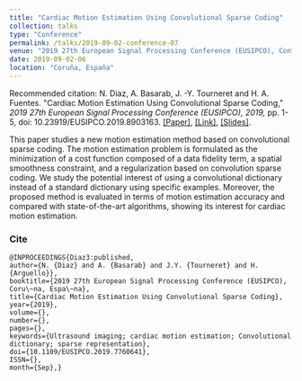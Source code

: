 ```yaml
---
title: "Cardiac Motion Estimation Using Convolutional Sparse Coding"
collection: talks
type: "Conference"
permalink: /talks/2019-09-02-conference-07
venue: "2019 27th European Signal Processing Conference (EUSIPCO), Conference Center (PALEXCO)"
date: 2019-09-02-06
location: "Coruña, España"
---
```

Recommended citation: N. Diaz, A. Basarab, J. -Y. Tourneret and H. A. Fuentes. "Cardiac Motion Estimation Using Convolutional Sparse Coding," <i>2019 27th European Signal Processing Conference (EUSIPCO), 2019,</i> pp. 1-5, doi: 10.23919/EUSIPCO.2019.8903163. [[Paper]](https://nelson10.github.io/files/Conference07.pdf), [[Link]](https://ieeexplore.ieee.org/abstract/document/8903163), [[Slides]](https://nelson10.github.io/files/slides07.pdf).

This paper studies a new motion estimation method based on convolutional sparse coding. The motion estimation problem is formulated as the minimization of a cost function composed of a data fidelity term, a spatial smoothness constraint, and a regularization based on convolution sparse coding. We study the potential interest of using a convolutional dictionary instead of a standard dictionary using specific examples. Moreover, the proposed method is evaluated in terms of motion estimation accuracy and compared with state-of-the-art algorithms, showing its interest for cardiac motion estimation.

### Cite
```
@INPROCEEDINGS{Diaz3:published,
author={N. {Diaz} and A. {Basarab} and J.Y. {Tourneret} and H. {Arguello}},
booktitle={2019 27th European Signal Processing Conference (EUSIPCO), Coru\~na, Espa\~na},
title={Cardiac Motion Estimation Using Convolutional Sparse Coding},
year={2019},
volume={},
number={},
pages={},
keywords={Ultrasound imaging; cardiac motion estimation; Convolutional dictionary; sparse representation},
doi={10.1109/EUSIPCO.2019.7760641},
ISSN={},
month={Sep},}
```
